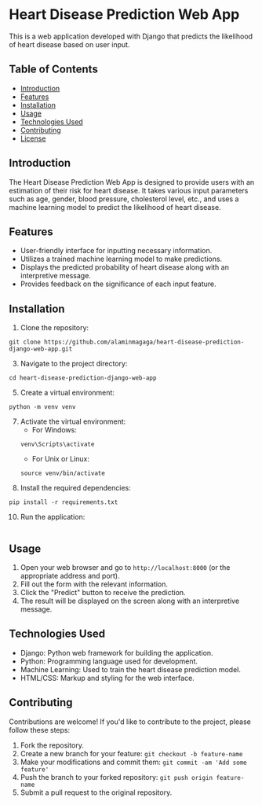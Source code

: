 # Heart Disease Prediction Web App

This is a web application developed with Django that predicts the likelihood of heart disease based on user input.

## Table of Contents
- [Introduction](#introduction)
- [Features](#features)
- [Installation](#installation)
- [Usage](#usage)
- [Technologies Used](#technologies-used)
- [Contributing](#contributing)
- [License](#license)

## Introduction
The Heart Disease Prediction Web App is designed to provide users with an estimation of their risk for heart disease. It takes various input parameters such as age, gender, blood pressure, cholesterol level, etc., and uses a machine learning model to predict the likelihood of heart disease.

## Features
- User-friendly interface for inputting necessary information.
- Utilizes a trained machine learning model to make predictions.
- Displays the predicted probability of heart disease along with an interpretive message.
- Provides feedback on the significance of each input feature.

## Installation
1. Clone the repository:
 ```
 git clone https://github.com/alaminmagaga/heart-disease-prediction-django-web-app.git
 ```
3. Navigate to the project directory: 
```
cd heart-disease-prediction-django-web-app
```
5. Create a virtual environment: 
```
python -m venv venv
```
7. Activate the virtual environment:
   - For Windows: 
    ```
    venv\Scripts\activate
    ```
   - For Unix or Linux: 
    ```
    source venv/bin/activate
    ```
8. Install the required dependencies: 
 ```
 pip install -r requirements.txt
 ```
10. Run the application: 
 ```python manage.py runserver
 
 ```

## Usage
1. Open your web browser and go to `http://localhost:8000` (or the appropriate address and port).
2. Fill out the form with the relevant information.
3. Click the "Predict" button to receive the prediction.
4. The result will be displayed on the screen along with an interpretive message.

## Technologies Used
- Django: Python web framework for building the application.
- Python: Programming language used for development.
- Machine Learning: Used to train the heart disease prediction model.
- HTML/CSS: Markup and styling for the web interface.

## Contributing
Contributions are welcome! If you'd like to contribute to the project, please follow these steps:
1. Fork the repository.
2. Create a new branch for your feature: `git checkout -b feature-name`
3. Make your modifications and commit them: `git commit -am 'Add some feature'`
4. Push the branch to your forked repository: `git push origin feature-name`
5. Submit a pull request to the original repository.

